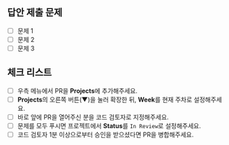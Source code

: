 ## 답안 제출 문제

<!--
자신의 수준이나 일정에 맞게 👉금주에 푸시기로 정한 문제들👈만 나열해주세요.
리뷰어들이 검토와 PR 승인 여부를 결정할 때 큰 도움이 됩니다.
-->

- [ ] 문제 1
- [ ] 문제 2
- [ ] 문제 3
<!-- - [ ] 문제 4 풀고싶지 않은 문제는 이렇게 주석처리 해 주셔도 좋아요 -->

## 체크 리스트

- [ ] 우측 메뉴에서 PR을 **Projects**에 추가해주세요.
- [ ] **Projects**의 오른쪽 버튼(▼)을 눌러 확장한 뒤, **Week**를 현재 주차로 설정해주세요.
- [ ] 바로 앞에 PR을 열어주신 분을 코드 검토자로 지정해주세요.
- [ ] 문제를 모두 푸시면 프로젝트에서 **Status**를 `In Review`로 설정해주세요.
- [ ] 코드 검토자 1분 이상으로부터 승인을 받으셨다면 PR을 병합해주세요.
